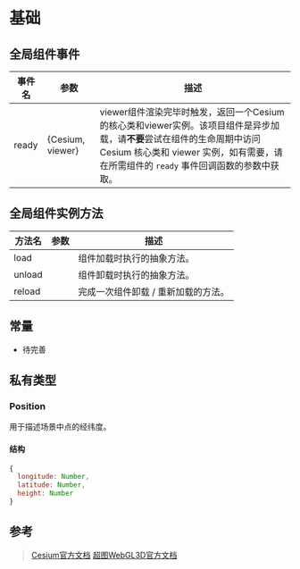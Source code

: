 # 基础

## 全局组件事件

|事件名|参数|描述|
|-----|---|---|
|ready |{Cesium, viewer}|viewer组件渲染完毕时触发，返回一个Cesium的核心类和viewer实例。该项目组件是异步加载，请**不要**尝试在组件的生命周期中访问 Cesium 核心类和 viewer 实例，如有需要，请在所需组件的 `ready` 事件回调函数的参数中获取。|

## 全局组件实例方法

|方法名|参数|描述|
|-----|---|---|
|load||组件加载时执行的抽象方法。|
|unload||组件卸载时执行的抽象方法。|
|reload||完成一次组件卸载 / 重新加载的方法。|

## 常量

- 待完善

## 私有类型

### Position

用于描述场景中点的经纬度。

#### 结构

```javascript
{
  longitude: Number,
  latitude: Number,
  height: Number
}
```

## 参考

> [Cesium官方文档](https://cesiumjs.org/Cesium/Build/Documentation/index.html)
> [超图WebGL3D官方文档](http://support.supermap.com.cn:8090/webgl/Build/Documentation/index.html)

